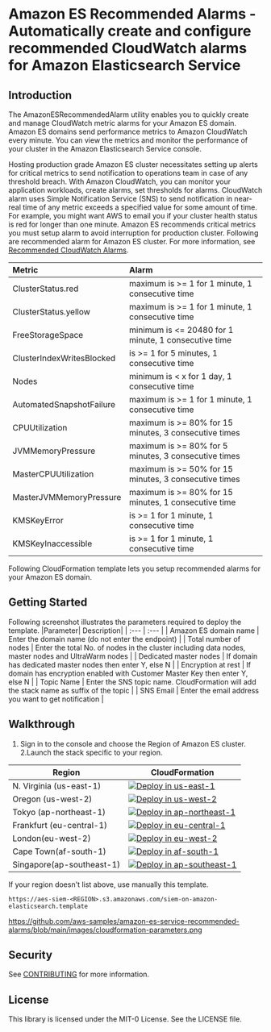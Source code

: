 # Amazon ES Recommended Alarms - Automatically create and configure recommended CloudWatch alarms for Amazon Elasticsearch Service

## Introduction

The AmazonESRecommendedAlarm utility enables you to quickly create and manage CloudWatch metric alarms for your Amazon ES domain. Amazon ES domains send performance metrics to Amazon CloudWatch every minute. You can view the metrics and monitor the performance of your cluster in the Amazon Elasticsearch Service console. 

Hosting production grade Amazon ES cluster necessitates setting up alerts for critical metrics to send notification to operations team in case of any threshold breach. With Amazon CloudWatch, you can monitor your application workloads, create alarms, set thresholds for alarms. CloudWatch alarm uses Simple Notification Service (SNS) to send notification in near-real time of any metric exceeds a specified value for some amount of time. For example, you might want AWS to email you if your cluster health status is red for longer than one minute.  Amazon ES recommends critical metrics you must setup alarm to avoid interruption for production cluster. Following are recommended alarm for Amazon ES cluster. For more information, see [Recommended CloudWatch Alarms](https://docs.aws.amazon.com/elasticsearch-service/latest/developerguide/cloudwatch-alarms.html).

|Metric| Alarm|
| :--- | :--- |
| ClusterStatus.red | maximum is >= 1 for 1 minute, 1 consecutive time |
| ClusterStatus.yellow | maximum is >= 1 for 1 minute, 1 consecutive time |
| FreeStorageSpace | minimum is <= 20480 for 1 minute, 1 consecutive time |
| ClusterIndexWritesBlocked | is >= 1 for 5 minutes, 1 consecutive time |
| Nodes | minimum is < x for 1 day, 1 consecutive time |
| AutomatedSnapshotFailure | maximum is >= 1 for 1 minute, 1 consecutive time |
| CPUUtilization | maximum is >= 80% for 15 minutes, 3 consecutive times |
| JVMMemoryPressure | maximum is >= 80% for 5 minutes, 3 consecutive times |
| MasterCPUUtilization | maximum is >= 50% for 15 minutes, 3 consecutive times |
| MasterJVMMemoryPressure | maximum is >= 80% for 15 minutes, 1 consecutive time |
| KMSKeyError | is >= 1 for 1 minute, 1 consecutive time |
| KMSKeyInaccessible | is >= 1 for 1 minute, 1 consecutive time |

Following CloudFormation template lets you setup recommended alarms for your Amazon ES domain.  

## Getting Started
Following screenshot illustrates the parameters required to deploy the template. 
|Parameter|	Description|
| :--- | :--- |
| Amazon ES domain name | 	Enter the domain name (do not enter the endpoint) | 
| Total number of nodes | 	Enter the total No. of nodes in the cluster including data nodes, master nodes and UltraWarm nodes | 
| Dedicated master nodes | 	If domain has dedicated master nodes then enter Y, else N | 
| Encryption at rest | 	If domain has encryption enabled with Customer Master Key then enter Y, else N  | 
| Topic Name |  	Enter the SNS topic name. CloudFormation will add the stack name as suffix of the topic | 
| SNS Email	 | Enter the email address you want to get notification | 


## Walkthrough
1. Sign in to the console and choose the Region of Amazon ES cluster.
2.Launch the stack specific to your region. 

| Region | CloudFormation |
|--------|----------------|
| N. Virginia (us-east-1) |[![Deploy in us-east-1](./docs/images/cloudformation-launch-stack-button.png)](https://console.aws.amazon.com/cloudformation/home?region=us-east-1#/stacks/create/review?stackName=Amazon-ES-Recommended-Alarms&templateURL=https://cf-templates-1djmokk063kxm-us-east-1.s3.amazonaws.com/elasticsearch-recommended-alarms.yaml) |
| Oregon (us-west-2) |[![Deploy in us-west-2](./docs/images/cloudformation-launch-stack-button.png)](https://console.aws.amazon.com/cloudformation/home?region=us-east-1#/stacks/create/review?stackName=Amazon-ES-Recommended-Alarms&templateURL=https://cf-templates-1djmokk063kxm-us-east-1.s3.amazonaws.com/elasticsearch-recommended-alarms.yaml) |
| Tokyo (ap-northeast-1) |[![Deploy in ap-northeast-1](./docs/images/cloudformation-launch-stack-button.png)](https://console.aws.amazon.com/cloudformation/home?region=us-east-1#/stacks/create/review?stackName=Amazon-ES-Recommended-Alarms&templateURL=https://cf-templates-1djmokk063kxm-us-east-1.s3.amazonaws.com/elasticsearch-recommended-alarms.yaml) |
| Frankfurt (eu-central-1) |[![Deploy in eu-central-1](./docs/images/cloudformation-launch-stack-button.png)](https://console.aws.amazon.com/cloudformation/home?region=us-east-1#/stacks/create/review?stackName=Amazon-ES-Recommended-Alarms&templateURL=https://cf-templates-1djmokk063kxm-us-east-1.s3.amazonaws.com/elasticsearch-recommended-alarms.yaml) |
| London(eu-west-2) |[![Deploy in eu-west-2](./docs/images/cloudformation-launch-stack-button.png)](https://console.aws.amazon.com/cloudformation/home?region=us-east-1#/stacks/create/review?stackName=Amazon-ES-Recommended-Alarms&templateURL=https://cf-templates-1djmokk063kxm-us-east-1.s3.amazonaws.com/elasticsearch-recommended-alarms.yaml) |
| Cape Town(af-south-1) |[![Deploy in af-south-1](./docs/images/cloudformation-launch-stack-button.png)](https://console.aws.amazon.com/cloudformation/home?region=us-east-1#/stacks/create/review?stackName=Amazon-ES-Recommended-Alarms&templateURL=https://cf-templates-1djmokk063kxm-us-east-1.s3.amazonaws.com/elasticsearch-recommended-alarms.yaml) |
| Singapore(ap-southeast-1) |[![Deploy in ap-southeast-1](./docs/images/cloudformation-launch-stack-button.png)](https://console.aws.amazon.com/cloudformation/home?region=us-east-1#/stacks/create/review?stackName=Amazon-ES-Recommended-Alarms&templateURL=https://cf-templates-1djmokk063kxm-us-east-1.s3.amazonaws.com/elasticsearch-recommended-alarms.yaml) |

If your region doesn't list above, use manually this template.

```text
https://aes-siem-<REGION>.s3.amazonaws.com/siem-on-amazon-elasticsearch.template
```

https://github.com/aws-samples/amazon-es-service-recommended-alarms/blob/main/images/cloudformation-parameters.png


## Security

See [CONTRIBUTING](CONTRIBUTING.md#security-issue-notifications) for more information.

## License

This library is licensed under the MIT-0 License. See the LICENSE file.

